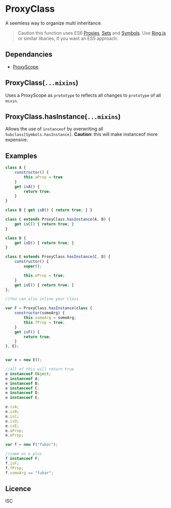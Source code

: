 # ProxyClass

A seemless way to organize multi inheritance.

> Caution this function uses ES6 [Proxies](https://developer.mozilla.org/en-US/docs/Web/JavaScript/Reference/Global_Objects/Proxy), [Sets](https://developer.mozilla.org/en-US/docs/Web/JavaScript/Reference/Global_Objects/Set) and [Symbols](https://developer.mozilla.org/en-US/docs/Web/JavaScript/Reference/Global_Objects/Symbol/hasInstance). Use [Ring.js](http://ringjs.neoname.eu/) or similar libaries, if you want an ES5 approach.

## Dependancies
- [ProxyScope](https://github.com/stephan-dum/proxyscope)

## ProxyClass(`...mixins`)
Uses a ProxyScope as `prototype` to reflects all changes to `prototype` of all `mixin`.

## ProxyClass.hasInstance(`...mixins`)
Allows the use of `instanceof` by overwriting all `Subclass[Symbols.hasInstance]`.
**Caution**: this will make instanceof more expensive.

## Examples

```javascript
class A {
    constructor() {
        this.aProp = true
    }
    get isA() {
        return true;
    }
}

class B { get isB() { return true; } }

class C extends ProxyClass.hasInstance(A, B) {
    get isC() { return true; }
}

class D {
    get isD() { return true; }
}

class E extends ProxyClass.hasInstance(C, D) {
    constructor() {
        super();

        this.eProp = true;
    }
    get isE() { return true; }
};

//You can also inline your class

var F = ProxyClass.hasInstance(class {
    constructor(someArg) {
        this.someArg = someArg;
        this.fProp = true;
    }
    get isF() {
        return true;
    }
}, E);


var e = new E();

//all of this will return true
e instanceof Object;
e instanceof A;
e instanceof B;
e instanceof C;
e instanceof D;
e instanceof E;

e.isA;
e.isB;
e.isC;
e.isD;
e.isE;
e.aProp;
e.eProp;

var f = new F("fubar");

//same as e plus
f instanceof F;
f.isF;
f.fProp;
f.someArg == "fubar";

```

## Licence

ISC
